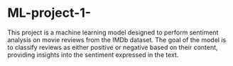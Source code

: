 # ML-project-1-
This project is a machine learning model designed to perform sentiment analysis on movie reviews from the IMDb dataset. The goal of the model is to classify reviews as either positive or negative based on their content, providing insights into the sentiment expressed in the text.
